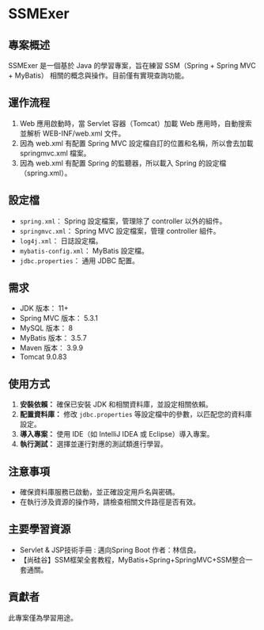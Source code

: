 # SSMExer

## 專案概述

SSMExer 是一個基於 Java 的學習專案，旨在練習 SSM（Spring + Spring MVC + MyBatis） 相關的概念與操作。目前僅有實現查詢功能。

## 運作流程

1. Web 應用啟動時，當 Servlet 容器（Tomcat）加載 Web 應用時，自動搜索並解析 WEB-INF/web.xml 文件。
2. 因為 web.xml 有配置 Spring MVC 設定檔自訂的位置和名稱，所以會去加載 springmvc.xml 檔案。
3. 因為 web.xml 有配置 Spring 的監聽器，所以載入 Spring 的設定檔（spring.xml）。

## 設定檔

- `spring.xml`： Spring 設定檔案，管理除了 controller 以外的組件。
- `springmvc.xml`： Spring MVC 設定檔案，管理 controller 組件。
- `log4j.xml`： 日誌設定檔。
- `mybatis-config.xml`： MyBatis 設定檔。
- `jdbc.properties`： 通用 JDBC 配置。

## 需求

- JDK 版本： 11+
- Spring MVC 版本： 5.3.1
- MySQL 版本： 8
- MyBatis 版本： 3.5.7
- Maven 版本： 3.9.9
- Tomcat 9.0.83

## 使用方式

1. **安裝依賴：** 確保已安裝 JDK 和相關資料庫，並設定相關依賴。
2. **配置資料庫：** 修改 `jdbc.properties` 等設定檔中的參數，以匹配您的資料庫設定。
3. **導入專案：** 使用 IDE（如 IntelliJ IDEA 或 Eclipse）導入專案。
4. **執行測試：** 選擇並運行對應的測試類進行學習。

## 注意事項

- 確保資料庫服務已啟動，並正確設定用戶名與密碼。
- 在執行涉及資源的操作時，請檢查相關文件路徑是否有效。

## 主要學習資源

- Servlet & JSP技術手冊 : 邁向Spring Boot 作者：林信良。
- 【尚硅谷】SSM框架全套教程，MyBatis+Spring+SpringMVC+SSM整合一套通關。

## 貢獻者

此專案僅為學習用途。
